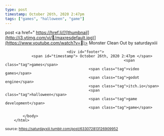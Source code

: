 ```yaml
---
type: post
timestamp: October 26th, 2020 2:47pm
tags: ["games", "halloween", "game"]
---
```

post
<a href=" https://href.li/[![thumbnail](http://i3.ytimg.com/vi//maxresdefault.jpg)](https://www.youtube.com/watch?v=)>
                        Monster Clean Out by saturdayxiii                    </a>
                
                
                
                                <div id="footer">
                <span id="timestamp"> October 26th, 2020 2:47pm </span>
                                                          <span class="tag">games</span>
                                          <span class="tag">video games</span>
                                          <span class="tag">godot engine</span>
                                          <span class="tag">itch.io</span>
                                          <span class="tag">halloween</span>
                                          <span class="tag">game development</span>
                                          <span class="tag">game</span>
                                                    
            </body>
        </html>

        
<small>source: https://saturdayxiii.tumblr.com/post/633072813126909952</small>